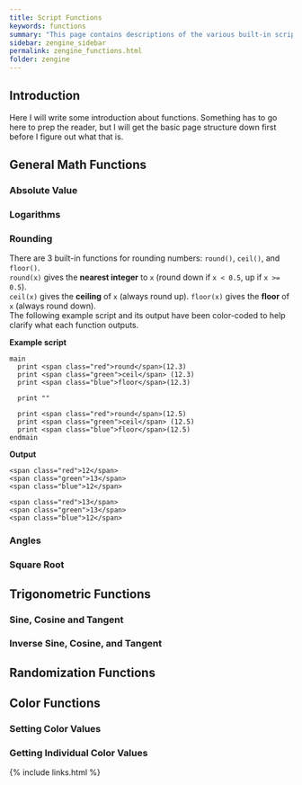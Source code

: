 ```yaml
---
title: Script Functions
keywords: functions
summary: "This page contains descriptions of the various built-in script functions, with examples to demonstrate proper usage."
sidebar: zengine_sidebar
permalink: zengine_functions.html
folder: zengine
---
```


## Introduction

Here I will write some introduction about functions. Something has to go here to prep the reader, but I will get the basic page structure down first before I figure out what that is.


## General Math Functions


### Absolute Value


### Logarithms


### Rounding

There are 3 built-in functions for rounding numbers: `round()`, `ceil()`, and `floor()`.  
`round(x)` gives the **nearest integer** to `x` (round down if `x < 0.5`, up if `x >= 0.5`).  
`ceil(x)` gives the **ceiling** of `x` (always round up).
`floor(x)` gives the **floor** of `x` (always round down).  
The following example script and its output have been color-coded to help clarify what each function outputs.

**Example script**

```
main
  print <span class="red">round</span>(12.3)
  print <span class="green">ceil</span> (12.3)
  print <span class="blue">floor</span>(12.3)

  print ""

  print <span class="red">round</span>(12.5)
  print <span class="green">ceil</span> (12.5)
  print <span class="blue">floor</span>(12.5)
endmain
```

**Output**

```
<span class="red">12</span>
<span class="green">13</span>
<span class="blue">12</span>

<span class="red">13</span>
<span class="green">13</span>
<span class="blue">12</span>
```



### Angles


### Square Root


## Trigonometric Functions

### Sine, Cosine and Tangent


### Inverse Sine, Cosine, and Tangent


## Randomization Functions



## Color Functions

### Setting Color Values


### Getting Individual Color Values



{% include links.html %}